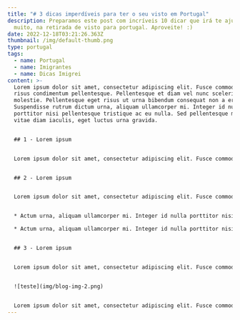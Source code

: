 ```yaml
---
title: "# 3 dicas imperdíveis para ter o seu visto em Portugal"
description: Preparamos este post com incríveis 10 dicar que irá te ajudar, e
  muito, na retirada de visto para portugal. Aproveite! :)
date: 2022-12-18T03:21:26.363Z
thumbnail: /img/default-thumb.png
type: portugal
tags:
  - name: Portugal
  - name: Imigrantes
  - name: Dicas Imigrei
content: >-
  Lorem ipsum dolor sit amet, consectetur adipiscing elit. Fusce commodo felis a
  risus condimentum pellentesque. Pellentesque et diam vel nunc scelerisque
  molestie. Pellentesque eget risus ut urna bibendum consequat non a erat.
  Suspendisse rutrum dictum urna, aliquam ullamcorper mi. Integer id nulla
  porttitor nisi pellentesque tristique ac eu nulla. Sed pellentesque massa
  vitae diam iaculis, eget luctus urna gravida.


  ## 1 - Lorem ipsum


  Lorem ipsum dolor sit amet, consectetur adipiscing elit. Fusce commodo felis a risus condimentum pellentesque. Pellentesque et diam vel nunc scelerisque molestie. Pellentesque eget risus ut urna bibendum consequat non a erat. Suspendisse rutrum dictum urna, aliquam ullamcorper mi. Integer id nulla porttitor nisi pellentesque tristique ac eu nulla. Sed pellentesque massa vitae diam iaculis, eget luctus urna gravida.


  ## 2 - Lorem ipsum


  Lorem ipsum dolor sit amet, consectetur adipiscing elit. Fusce commodo felis a risus condimentum pellentesque. Pellentesque et diam vel nunc scelerisque molestie. Pellentesque eget risus ut urna bibendum consequat non a erat. Suspendisse rutrum dictum urna, aliquam ullamcorper mi. Integer id nulla porttitor nisi pellentesque tristique ac eu nulla. Sed pellentesque massa vitae diam iaculis, eget luctus urna gravida.


  * Actum urna, aliquam ullamcorper mi. Integer id nulla porttitor nisi pellentesque tristique;

  * Actum urna, aliquam ullamcorper mi. Integer id nulla porttitor nisi pellentesque tristique!


  ## 3﻿ - Lorem ipsum


  Lorem ipsum dolor sit amet, consectetur adipiscing elit. Fusce commodo felis a risus condimentum pellentesque.


  ![teste](img/blog-img-2.png)


  Lorem ipsum dolor sit amet, consectetur adipiscing elit. Fusce commodo felis a risus condimentum pellentesque. Pellentesque et diam vel nunc scelerisque molestie. Pellentesque eget risus ut urna bibendum consequat non a erat. Suspendisse rutrum dictum urna, aliquam ullamcorper mi. Integer id nulla porttitor nisi pellentesque tristique ac eu nulla. Sed pellentesque massa vitae diam iaculis, eget luctus urna gravida.
---
```

